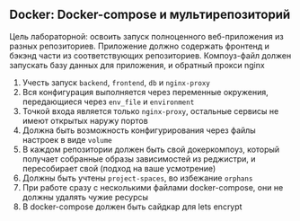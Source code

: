 ## Docker: Docker-compose и мультирепозиторий

Цель лабораторной: освоить запуск полноценного веб-приложения из разных репозиториев. Приложение должно содержать фронтенд и бэкэнд части из соответствующих репозиториев. Компоуз-файл должен запускать базу данных для приложения, и обратный прокси nginx

1. Учесть запуск `backend`, `frontend`, `db` и `nginx-proxy`
2. Вся конфигурация выполняется через переменные окружения, передающиеся через `env_file` и `environment`
3. Точкой входа является только `nginx-proxy`, остальные сервисы не имеют открытых наружу портов
4. Должна быть возможность конфигурирования через файлы настроек в виде `volume`
5. В каждом репозитории должен быть свой докеркомпоуз, который получает собранные образы зависимостей из реджистри, и пересобирает свой (подход на ваше усмотрение)
6. Должны быть учтены `project-spaces`, во избежание `orphans`
7. При работе сразу с несколькими файлами docker-compose, они не должны удалять чужие ресурсы
8. В docker-compose должен быть сайдкар для lets encrypt